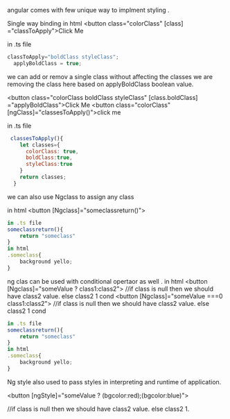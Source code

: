 angular comes with few unique way to implment styling .

Single way binding 
in html
<button class="colorClass" [class] ="classToApply">Click Me</button>

in .ts file
```javascript
classToApply="boldClass styleClass";
  applyBoldClass = true;
```
we can  add or remov a single class without affecting the classes
we are removing the class here based on applyBoldClass boolean value.

<button class="colorClass boldClass styleClass" [class.boldClass] ="applyBoldClass">Click Me</button>
<button class="colorClass" [ngClass]="classesToApply()">click me</button>

in .ts file 
```javascript
 classesToApply(){
    let classes={
      colorClass: true,
      boldClass:true,
      styleClass:true
    }
    return classes;
  }
```
we can also use Ngclass to assign any class

in html
<button [Ngclass]="someclassreturn()">
```javascript
in .ts file 
someclassreturn(){
    return "someclass"
}
in html
.someclass{
    background yello;
}
```


ng clas can be used with conditional opertaor as well .
in html
<button [Ngclass]="someValue ? class1:class2"> //if class is null then we should have class2 value. else class2 1 cond
<button [Ngclass]="someValue ===0  class1:class2"> //if class is null then we should have class2 value. else class2 1 cond

```javascript
in .ts file 
someclassreturn(){
    return "someclass"
}
in html
.someclass{
    background yello;
}
```

Ng style also used to pass styles in interpreting and runtime of application.

<button [ngStyle]="someValue ? (bgcolor:red);(bgcolor:blue)">

//if class is null then we should have class2 value. else class2 1.



